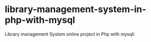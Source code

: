 # library-management-system-in-php-with-mysql
Library management System online project in Php with mysqli
